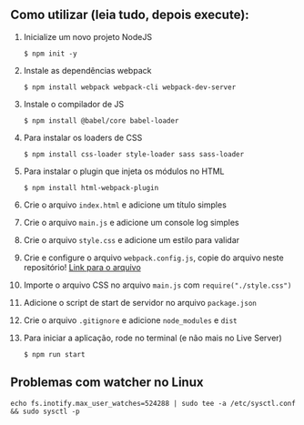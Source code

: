 ## Como utilizar (leia tudo, depois execute):

1. Inicialize um novo projeto NodeJS
    ```
    $ npm init -y
    ```

2. Instale as dependências webpack
    ```
    $ npm install webpack webpack-cli webpack-dev-server
    ```

3. Instale o compilador de JS
    ```
    $ npm install @babel/core babel-loader
    ```

4. Para instalar os loaders de CSS
    ```
    $ npm install css-loader style-loader sass sass-loader
    ```

5. Para instalar o plugin que injeta os módulos no HTML
    ```
    $ npm install html-webpack-plugin
    ```

6. Crie o arquivo `index.html` e adicione um título simples

7. Crie o arquivo `main.js` e adicione um console log simples

8. Crie o arquivo `style.css` e adicione um estilo para validar

9. Crie e configure o arquivo `webpack.config.js`, copie do arquivo neste repositório! [Link para o arquivo](https://github.com/sabino-aulas/config-webpack/blob/master/webpack.config.js)

10. Importe o arquivo CSS no arquivo `main.js` com `require("./style.css")`

11. Adicione o script de start de servidor no arquivo `package.json`

12. Crie o arquivo `.gitignore` e adicione `node_modules` e `dist`

13. Para iniciar a aplicação, rode no terminal (e não mais no Live Server)
     ```
     $ npm run start
     ```

## Problemas com watcher no Linux
```echo fs.inotify.max_user_watches=524288 | sudo tee -a /etc/sysctl.conf && sudo sysctl -p```
